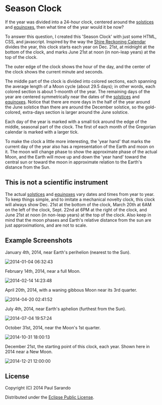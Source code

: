 Season Clock
=================

If the year was divided into a 24-hour clock, centered around the [solstices](http://en.wikipedia.org/wiki/Solstice) and [equinoxes](http://en.wikipedia.org/wiki/Equinox), then what time of the year would it be now?

To answer this question, I created this 'Season Clock' with just some HTML, CSS, and javascript. Inspired by the way the [Shire Reckoning Calendar](http://psarando.github.io/shire-reckoning) divides the year, this clock starts each year on Dec. 21st, at midnight at the bottom of the clock, and marks June 21st at noon (in non-leap years) at the top of the clock.

The outer edge of the clock shows the hour of the day, and the center of the clock shows the current minute and seconds.

The middle part of the clock is divided into colored sections, each spanning the average length of a Moon cycle (about 29.5 days); in other words, each colored section is about 1-moonth of the year. The remaining days of the year are centered symmetrically near the dates of the [solstices](http://en.wikipedia.org/wiki/Solstice) and [equinoxes](http://en.wikipedia.org/wiki/Equinox). Notice that there are more days in the half of the year around the June solstice than there are around the December solstice, so the gold-colored, extra-days section is larger around the June solstice.

Each day of the year is marked with a small tick around the edge of the middle, seasonal part of the clock. The first of each month of the Gregorian calendar is marked with a larger tick.

To make the clock a little more interesting, the 'year hand' that marks the current day of the year also has a representation of the Earth and moon on it. The moon will change phase to show the approximate phase of the actual Moon, and the Earth will move up and down the 'year hand' toward the central sun or toward the moon in approximate relation to the Earth's distance from the Sun.

## This is not a scientific instrument

The actual [solstices](http://en.wikipedia.org/wiki/Solstice) and [equinoxes](http://en.wikipedia.org/wiki/Equinox) vary dates and times from year to year. To keep things simple, and to imitate a mechanical novelty clock, this clock will always show Dec. 21st at the bottom of the clock, March 20th at 6AM on the left of the clock, Sept. 22nd at 6PM at the right of the clock, and June 21st at noon (in non-leap years) at the top of the clock. Also keep in mind that the moon phases and Earth's relative distance from the sun are just approximations, and are not to scale.

## Example Screenshots

January 4th, 2014, near Earth's perihelion (nearest to the Sun).

![2014-01-04 06:32:43](season-clock-jan-04.png)

February 14th, 2014, near a full Moon.

![2014-02-14 14:23:48](season-clock-feb-14.png)

April 20th, 2014, with a waning gibbous Moon near its 3rd quarter.

![2014-04-20 02:41:52](season-clock-apr-20.png)

July 4th, 2014, near Earth's aphelion (furthest from the Sun).

![2014-07-04 19:57:24](season-clock-jul-04.png)

October 31st, 2014, near the Moon's 1st quarter.

![2014-10-31 18:00:13](season-clock-oct-31.png)

December 21st, the starting point of this clock, each year. Shown here in 2014 near a New Moon.

![2014-12-21 12:00:00](season-clock-dec-21.png)

## License

Copyright (C) 2014 Paul Sarando

Distributed under the [Eclipse Public License](http://www.eclipse.org/legal/epl-v10.html).
